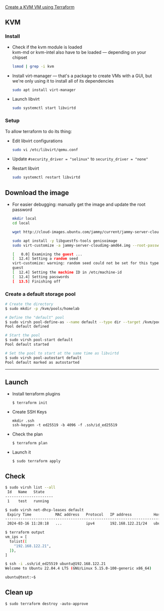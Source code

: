 
[Create a KVM VM using Terraform](https://blog.stephane-robert.info/docs/infra-as-code/provisionnement/terraform/premiere-infra/)

## KVM

### Install

* Check if the kvm module is loaded  
  kvm-md or kvm-intel also have to be loaded — depending on your chipset

  ``` bash
  lsmod | grep -i kvm
  ```

* Install virt-manager — that's a package to create VMs with a GUI, but we're only using it to install all of its dependencies

  ``` bash
  sudo apt install virt-manager
  ```

* Launch libvirt

  ``` bash
  sudo systemctl start libvirtd
  ```

### Setup

To allow terraform to do its thing:

* Edit libvirt configurations

  ``` bash
  sudo vi /etc/libvirt/qemu.conf
  ```

* Update `#security_driver = "selinux"` to `security_driver = "none"`

* Restart libvirt

  ``` bash
  sudo systemctl restart libvirtd
  ```

## Download the image

* For easier debugging: manually get the image and update the root password

  ``` bash
  mkdir local
  cd local

  wget http://cloud-images.ubuntu.com/jammy/current/jammy-server-cloudimg-amd64.img
  ```

  ``` bash
  sudo apt install -y libguestfs-tools genisoimage
  sudo virt-customize -a jammy-server-cloudimg-amd64.img --root-password password:mysecretpassword

  [   0.0] Examining the guest ...
  [  12.4] Setting a random seed
  virt-customize: warning: random seed could not be set for this type of
  guest
  [  12.4] Setting the machine ID in /etc/machine-id
  [  12.4] Setting passwords
  [  13.5] Finishing off
  ```

### Create a default storage pool

``` bash
# Create the directory
$ sudo mkdir -p /kvm/pools/homelab

# Define the "default" pool
$ sudo virsh pool-define-as --name default --type dir --target /kvm/pools/homelab
Pool default defined

# Start the pool
$ sudo virsh pool-start default
Pool default started

# Set the pool to start at the same time as libvirtd
$ sudo virsh pool-autostart default
Pool default marked as autostarted
```

---

## Launch

* Install terraform plugins

  ```
  $ terraform init
  ```

* Create SSH Keys

  ```
  mkdir .ssh
  ssh-keygen -t ed25519 -b 4096 -f .ssh/id_ed25519
  ```

* Check the plan

  ```
  $ terraform plan
  ```

* Launch it

  ```
  $ sudo terraform apply
  ```

## Check

``` bash
$ sudo virsh list --all
 Id   Name   State
----------------------
 1    test   running

$ sudo virsh net-dhcp-leases default
 Expiry Time           MAC address   Protocol   IP address          Hostname   Client ID or DUID
-----------------------------------------------------------------------------------------------------------------------------------------------
 2024-03-16 11:28:18   ...           ipv4       192.168.122.21/24   ubuntu     ...
```

``` bash
$ terraform output
vm_ips = [
  tolist([
    "192.168.122.21",
  ]),
]
```
``` bash
$ ssh -i .ssh/id_ed25519 ubuntu@192.168.122.21
Welcome to Ubuntu 22.04.4 LTS (GNU/Linux 5.15.0-100-generic x86_64)

ubuntu@test:~$ 
```

## Clean up

```
$ sudo terraform destroy -auto-approve
```
